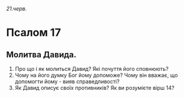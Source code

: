 
_21.черв._

# Псалом 17

## Молитва Давида.
1. Про що і як молиться Давид? Які почуття його сповнюють?
2. Чому на його думку Бог йому допоможе? Чому він вважає, що допомогти йому  - вияв справедливості?
3. Як Давид описує своїх противників? Як ви розумієте вірш 14?
